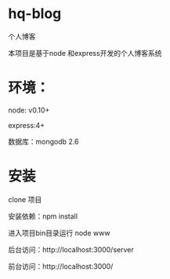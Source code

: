 # hq-blog
个人博客

本项目是基于node 和express开发的个人博客系统

# 环境：

node: v0.10+

express:4+

数据库：mongodb 2.6

# 安装
clone 项目

安装依赖：npm install

进入项目bin目录运行 node www

后台访问：http://localhost:3000/server 

前台访问：http://localhost:3000/ 
